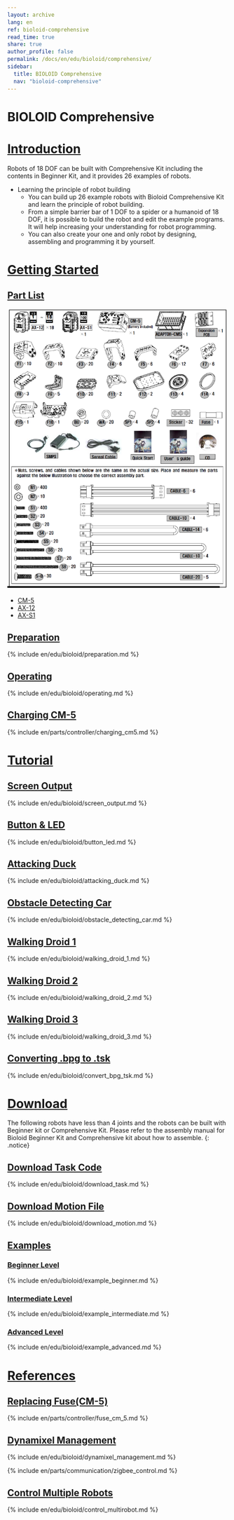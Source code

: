 ```yaml
---
layout: archive
lang: en
ref: bioloid-comprehensive
read_time: true
share: true
author_profile: false
permalink: /docs/en/edu/bioloid/comprehensive/
sidebar:
  title: BIOLOID Comprehensive
  nav: "bioloid-comprehensive"
---
```


# BIOLOID Comprehensive

# [Introduction](#introduction)

Robots of 18 DOF can be built with Comprehensive Kit including the contents in Beginner Kit, and it provides 26 examples of robots.

- Learning the principle of robot building
  - You can build up 26 example robots with Bioloid Comprehensive Kit and learn the principle of robot building.
  - From a simple barrier bar of 1 DOF to a spider or a humanoid of 18 DOF, it is possible to build the robot and edit the example programs.  It will help increasing your understanding for robot programming.
  - You can also create your one and only robot by designing, assembling and programming it by yourself.

# [Getting Started](#getting-started)

## [Part List](#part-list)

![](/assets/images/edu/bioloid/comprehensive_partlist_en.png)

- [CM-5]
- [AX-12]
- [AX-S1]

## [Preparation](#preparation)

{% include en/edu/bioloid/preparation.md %}

## [Operating](#operating)

{% include en/edu/bioloid/operating.md %}

## [Charging CM-5](#charging-cm-5)

{% include en/parts/controller/charging_cm5.md %}

# [Tutorial](#tutorial)

## [Screen Output](#screen-output)

{% include en/edu/bioloid/screen_output.md %}

## [Button & LED](#button-led)

{% include en/edu/bioloid/button_led.md %}

## [Attacking Duck](#attacking-duck)

{% include en/edu/bioloid/attacking_duck.md %}

## [Obstacle Detecting Car](#obstacle-detecting-car)

{% include en/edu/bioloid/obstacle_detecting_car.md %}

## [Walking Droid 1](#walking-droid-1)

{% include en/edu/bioloid/walking_droid_1.md %}

## [Walking Droid 2](#walking-droid-2)

{% include en/edu/bioloid/walking_droid_2.md %}

## [Walking Droid 3](#walking-droid-3)

{% include en/edu/bioloid/walking_droid_3.md %}

## [Converting .bpg to .tsk](#converting-bpg-to-tsk)

{% include en/edu/bioloid/convert_bpg_tsk.md %}

# [Download](#download)

The following robots have less than 4 joints and the robots can be built with Beginner kit or Comprehensive Kit. Please refer to the assembly manual for Bioloid Beginner Kit and Comprehensive kit about how to assemble.
{: .notice}

## [Download Task Code](#download-task-code)

{% include en/edu/bioloid/download_task.md %}

## [Download Motion File](#download-motion-file)

{% include en/edu/bioloid/download_motion.md %}

## [Examples](#examples)

### [Beginner Level](#beginner-level)

{% include en/edu/bioloid/example_beginner.md %}

### [Intermediate Level](#intermediate-level)

{% include en/edu/bioloid/example_intermediate.md %}

### [Advanced Level](#advanced-level)

{% include en/edu/bioloid/example_advanced.md %}

# [References](#references)

## [Replacing Fuse(CM-5)](#replacing-fuse-cm-5)

{% include en/parts/controller/fuse_cm_5.md %}

## [Dynamixel Management](#dynamixel-management)

{% include en/edu/bioloid/dynamixel_management.md %}

{% include en/parts/communication/zigbee_control.md %}

## [Control Multiple Robots](#control-multiple-robots)

{% include en/edu/bioloid/control_multirobot.md %}


[CM-5]: /docs/en/parts/controller/cm-5/
[AX-12]: /docs/en/dxl/ax/ax-12a/
[AX-S1]: /docs/en/parts/sensor/ax-s1/
